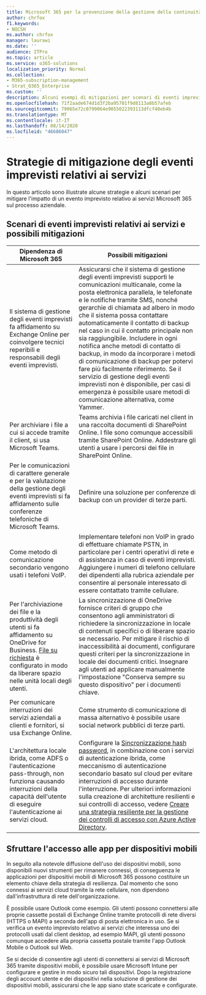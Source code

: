 ```yaml
---
title: Microsoft 365 per la prevenzione della gestione della continuità aziendale
author: chrfox
f1.keywords:
- NOCSH
ms.author: chrfox
manager: laurawi
ms.date: ''
audience: ITPro
ms.topic: article
ms.service: o365-solutions
localization_priority: Normal
ms.collection:
- M365-subscription-management
- Strat_O365_Enterprise
ms.custom: ''
description: Alcuni esempi di mitigazioni per scenari di eventi imprevisti relativi ai servizi di Microsoft 365.
ms.openlocfilehash: 71f2aade674d1d3f2ba95701f9d8113a8b57afeb
ms.sourcegitcommit: 79065e72c0799064e9055022393113dfcf40eb4b
ms.translationtype: MT
ms.contentlocale: it-IT
ms.lasthandoff: 08/14/2020
ms.locfileid: "46686047"
---
```

# <a name="service-incident-mitigation-strategies"></a>Strategie di mitigazione degli eventi imprevisti relativi ai servizi

In questo articolo sono illustrate alcune strategie e alcuni scenari per mitigare l'impatto di un evento imprevisto relativo ai servizi Microsoft 365 sul processo aziendale.

## <a name="service-incident-scenarios-and-potential-mitigations"></a>Scenari di eventi imprevisti relativi ai servizi e possibili mitigazioni

|Dipendenza di Microsoft 365|Possibili mitigazioni|
|---------|---------|
|Il sistema di gestione degli eventi imprevisti fa affidamento su Exchange Online per coinvolgere tecnici reperibili e responsabili degli eventi imprevisti.|Assicurarsi che il sistema di gestione degli eventi imprevisti supporti le comunicazioni multicanale, come la posta elettronica parallela, le telefonate e le notifiche tramite SMS, nonché gerarchie di chiamata ad albero in modo che il sistema possa contattare automaticamente il contatto di backup nel caso in cui il contatto principale non sia raggiungibile. Includere in ogni notifica anche metodi di contatto di backup, in modo da incorporare i metodi di comunicazione di backup per potervi fare più facilmente riferimento. Se il servizio di gestione degli eventi imprevisti non è disponibile, per casi di emergenza è possibile usare metodi di comunicazione alternativa, come Yammer.|
|Per archiviare i file a cui si accede tramite il client, si usa Microsoft Teams.|Teams archivia i file caricati nel client in una raccolta documenti di SharePoint Online. I file sono comunque accessibili tramite SharePoint Online. Addestrare gli utenti a usare i percorsi dei file in SharePoint Online.|
|Per le comunicazioni di carattere generale e per la valutazione della gestione degli eventi imprevisti si fa affidamento sulle conferenze telefoniche di Microsoft Teams.|Definire una soluzione per conferenze di backup con un provider di terze parti.|
|Come metodo di comunicazione secondario vengono usati i telefoni VoIP.|Implementare telefoni non VoIP in grado di effettuare chiamate PSTN, in particolare per i centri operativi di rete e di assistenza in caso di eventi imprevisti. Aggiungere i numeri di telefono cellulare dei dipendenti alla rubrica aziendale per consentire al personale interessato di essere contattato tramite cellulare.|
|Per l'archiviazione dei file e la produttività degli utenti si fa affidamento su OneDrive for Business. [File su richiesta](https://techcommunity.microsoft.com/t5/Microsoft-OneDrive-Blog/OneDrive-Files-On-Demand-For-The-Enterprise/ba-p/117234) è configurato in modo da liberare spazio nelle unità locali degli utenti.|La sincronizzazione di OneDrive fornisce criteri di gruppo che consentono agli amministratori di richiedere la sincronizzazione in locale di contenuti specifici o di liberare spazio se necessario. Per mitigare il rischio di inaccessibilità ai documenti, configurare questi criteri per la sincronizzazione in locale dei documenti critici. Insegnare agli utenti ad applicare manualmente l'impostazione "Conserva sempre su questo dispositivo" per i documenti chiave.|
|Per comunicare interruzioni dei servizi aziendali a clienti e fornitori, si usa Exchange Online.|Come strumento di comunicazione di massa alternativo è possibile usare social network pubblici di terze parti.
|L'architettura locale ibrida, come ADFS o l'autenticazione pass-through, non funziona causando interruzioni della capacità dell'utente di eseguire l'autenticazione ai servizi cloud.|Configurare la [Sincronizzazione hash password](https://docs.microsoft.com/azure/active-directory/authentication/concept-resilient-controls#deploy-password-hash-sync-even-if-you-are-federated-or-use-pass-through-authentication), in combinazione con i servizi di autenticazione ibrida, come meccanismo di autenticazione secondario basato sul cloud per evitare interruzioni di accesso durante l'interruzione. Per ulteriori informazioni sulla creazione di architetture resilienti e sui controlli di accesso, vedere [Creare una strategia resiliente per la gestione dei controlli di accesso con Azure Active Directory](https://docs.microsoft.com/azure/active-directory/authentication/concept-resilient-controls).|  

## <a name="leveraging-mobile-app-access"></a>Sfruttare l'accesso alle app per dispositivi mobili

In seguito alla notevole diffusione dell'uso dei dispositivi mobili, sono disponibili nuovi strumenti per rimanere connessi, di conseguenza le applicazioni per dispositivi mobili di Microsoft 365 possono costituire un elemento chiave della strategia di resilienza. Dal momento che sono connessi ai servizi cloud tramite la rete cellulare, non dipendono dall'infrastruttura di rete dell'organizzazione.

È possibile usare Outlook come esempio. Gli utenti possono connettersi alle proprie cassette postali di Exchange Online tramite protocolli di rete diversi (HTTPS o MAPI) a seconda dell'app di posta elettronica in uso. Se si verifica un evento imprevisto relativo ai servizi che interessa uno dei protocolli usati dal client desktop, ad esempio MAPI, gli utenti possono comunque accedere alla propria cassetta postale tramite l'app Outlook Mobile o Outlook sul Web.
  
Se si decide di consentire agli utenti di connettersi ai servizi di Microsoft 365 tramite dispositivi mobili, è possibile usare Microsoft Intune per configurare e gestire in modo sicuro tali dispositivi. Dopo la registrazione degli account utente e dei dispositivi nella soluzione di gestione dei dispositivi mobili, assicurarsi che le app siano state scaricate e configurate.
